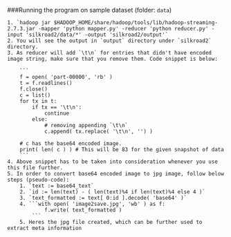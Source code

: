 ###Running the program on sample dataset (folder: `data`)

	1. `hadoop jar $HADOOP_HOME/share/hadoop/tools/lib/hadoop-streaming-2.7.3.jar -mapper 'python mapper.py' -reducer 'python reducer.py' -input 'silkroad2/data/*' -output 'silkroad2/output'`
	2. You will see the output in `output` directory under `silkroad2` directory.
	3. As reducer will add `\t\n` for entries that didn't have encoded image string, make sure that you remove them. Code snippet is below:

		```
		f = open( 'part-00000', 'rb' )
		t = f.readlines()
		f.close()
		c = list()
		for tx in t:
			if tx == '\t\n':
				continue
			else:
				# removing appending `\t\n`
				c.append( tx.replace( '\t\n', '') )

		# c has the base64 encoded image.
		print( len( c ) ) # This will be 83 for the given snapshot of data
		```
	4. Above snippet has to be taken into consideration whenever you use this file further.
	5. In order to convert base64 encoded image to jpg image, follow below steps (pseudo-code):
		1. `text := base64_text`
		2. `id := len(text) - ( len(text)%4 if len(text)%4 else 4 )`
		3. `text_formatted := text[ 0:id ].decode( 'base64' )`
		4. ```with open( 'image2save.jpg', 'wb' ) as f:
				f.write( text_formatted )
			```
		5. Heres the jpg file created, which can be further used to extract meta information